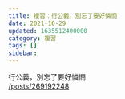 ```yaml
---
title: 複習：行公義，別忘了要好憐憫
date: 2021-10-29
updated: 1635512400000
category: 複習
tags: []
sidebar: 
---
```


<div>行公義，別忘了要好憐憫</div>
<div><a href="/posts/269192248" target="_blank">/posts/269192248</a></div>
